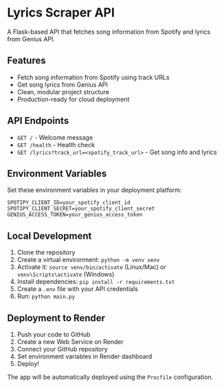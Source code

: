 # Lyrics Scraper API

A Flask-based API that fetches song information from Spotify and lyrics from Genius API.

## Features

- Fetch song information from Spotify using track URLs
- Get song lyrics from Genius API
- Clean, modular project structure
- Production-ready for cloud deployment

## API Endpoints

- `GET /` - Welcome message
- `GET /health` - Health check
- `GET /lyrics?track_url=<spotify_track_url>` - Get song info and lyrics

## Environment Variables

Set these environment variables in your deployment platform:

```
SPOTIPY_CLIENT_ID=your_spotify_client_id
SPOTIPY_CLIENT_SECRET=your_spotify_client_secret
GENIUS_ACCESS_TOKEN=your_genius_access_token
```

## Local Development

1. Clone the repository
2. Create a virtual environment: `python -m venv venv`
3. Activate it: `source venv/bin/activate` (Linux/Mac) or `venv\Scripts\activate` (Windows)
4. Install dependencies: `pip install -r requirements.txt`
5. Create a `.env` file with your API credentials
6. Run: `python main.py`

## Deployment to Render

1. Push your code to GitHub
2. Create a new Web Service on Render
3. Connect your GitHub repository
4. Set environment variables in Render dashboard
5. Deploy!

The app will be automatically deployed using the `Procfile` configuration.
